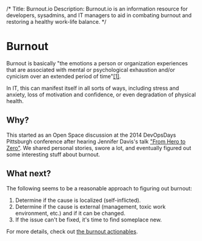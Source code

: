 /*
Title: Burnout.io
Description: Burnout.io is an information resource for developers, sysadmins, and IT managers to aid in combating burnout and restoring a healthy work-life balance.
*/

# Burnout
Burnout is basically "the emotions a person or organization experiences that 
are associated with mental or psychological exhaustion and/or cynicism over an
extended period of time"<a href="http://www.itburnout.org/what-is-burnout/"
target="_blank">[1]</a>. 

In IT, this can manifest itself in all sorts of ways,
including stress and anxiety, loss of motivation and confidence, or even
degradation of physical health.

## Why?
This started as an Open Space discussion at the 2014 DevOpsDays 
Pittsburgh conference after hearing Jennifer Davis's talk <a href="http://new.livestream.com/devopsdaysorg/events/3044568/videos/52394934"
target="_blank">"From Hero to Zero"</a>. We shared personal stories, swore a lot, 
and eventually figured out some interesting stuff about burnout.

## What next?
The following seems to be a reasonable approach to figuring out burnout:

1. Determine if the cause is localized (self-inflicted).
2. Determine if the cause is external (management, toxic work environment, etc.) and if it
can be changed.
3. If the issue can't be fixed, it's time to find someplace new.

For more details, check out <a href="/actionables">the burnout actionables</a>.
